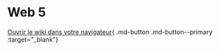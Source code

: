 # Web 5

[Ouvrir le wiki dans votre navigateur](index.html){ .md-button .md-button--primary :target="_blank"}

